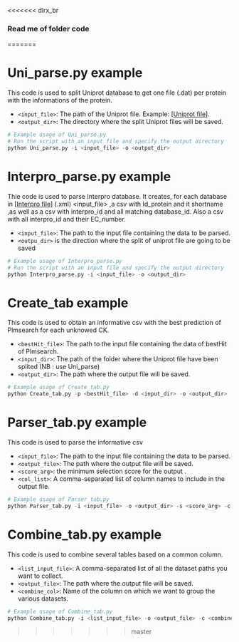 <<<<<<< dlrx_br
### Read me of folder code
=======
# Uni_parse.py example 

This code is used to split Uniprot database to get one file (.dat) per protein with the informations of the protein.

- `<input_file>`: The path of the Uniprot file. Example: [[Uniprot file](https://ftp.ebi.ac.uk/pub/databases/uniprot/current_release/knowledgebase/complete/uniprot_sprot.dat.gz)].
- `<output_dir>`: The directory where the split Uniprot files will be saved.

```python
# Example usage of Uni_parse.py
# Run the script with an input file and specify the output directory
python Uni_parse.py -i <input_file> -o <output_dir>
```

# Interpro_parse.py example

Thie code is used to parse Interpro database.
It creates, for each database in [[Interpro file](https://ftp.ebi.ac.uk/pub/databases/interpro/current_release/interpro.xml.gz)] (.xml) <input_file> 
,a csv with Id_protein and it shortname
,as well as a csv with interpro_id and all matching database_id.
Also a csv with all interpro_id and their EC_number.
- `<input_file>`: The path to the input file containing the data to be parsed.
- `<outpu_dir>` is the direction where the split of uniprot file are going to be saved

```python
# Example usage of Interpro_parse.py
# Run the script with an input file and specify the output directory
python Interpro_parse.py -i <input_file> -o <output_dir> 
```

# Create_tab example 

This code is used to obtain an informative csv with the best prediction of Plmsearch for each unknowed CK.
- `<bestHit_file>`: The path to the input file containing the data of bestHit of Plmsearch.
- `<input_dir>`: The path of the folder where the Uniprot file have been splited (NB : use Uni_parse)
- `<output_dir>`: The path where the output file will be saved.

```python
# Example usage of Create_tab.py
python Create_tab.py -p <bestHit_file> -d <input_dir> -o <output_dir> 
```


# Parser_tab.py example

This code is used to parse the informative csv 

- `<input_file>`: The path to the input file containing the data to be parsed.
- `<output_file>`: The path where the output file will be saved.
- `<score_arg>`: the minimum selection score for the output .
- `<col_list>`: A comma-separated list of column names to include in the output file.

```python
# Example usage of Parser_tab.py
python Parser_tab.py -i <input_file> -o <output_dir> -s <score_arg> -c <col_list>
```

# Combine_tab.py example

This code is used to combine several tables based on a common column.

- `<list_input_file>`: A comma-separated list of all the dataset paths you want to collect.
- `<output_file>`: The path where the output file will be saved.
- `<combine_col>`: Name of the column on which we want to group the various datasets.

```python
# Example usage of Combine_tab.py
python Combine_tab.py -i <list_input_file> -o <output_file> -c <combine_col>
```
>>>>>>> master
